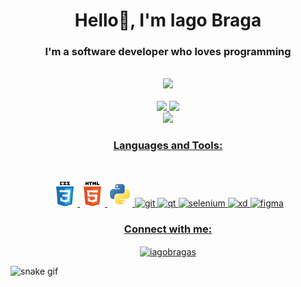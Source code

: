 <h1 align="center">Hello👋, I'm Iago Braga</h1>
<h3 align="center">I'm a software developer who loves programming</h3>
<br/>

<div align="center">
 <img height="180em" src="https://i.pinimg.com/originals/e4/26/70/e426702edf874b181aced1e2fa5c6cde.gif">
</div>
<br/>

<div align="center">
  <a href="https://github.com/iago-bragas">
  <img height="180em" src="https://github-readme-stats.vercel.app/api/top-langs/?username=iagobragas&layout=compact&langs_count=7&theme=dracula" height="150" />
  <img height="180em" src="https://github-readme-stats.vercel.app/api?username=iagobragas&show_icons=true&theme=dracula&include_all_commits=true&count_private=true" height="150"/>
 </div>
<div align="center">
 <img src="https://streak-stats.demolab.com?user=iagobragas&theme=dracula">
</div>
  
<h3 align="center">Languages and Tools:</h3>
  <br/>
<p align="center">
  <img src="https://raw.githubusercontent.com/devicons/devicon/master/icons/css3/css3-original-wordmark.svg" alt="css3" width="40" height="40"/>
  <img src="https://raw.githubusercontent.com/devicons/devicon/master/icons/html5/html5-original-wordmark.svg" alt="html5" width="40" height="40"/> 
  <img src="https://raw.githubusercontent.com/devicons/devicon/master/icons/python/python-original.svg" alt="python" width="40" height="40"/> 
  <img src="https://www.vectorlogo.zone/logos/git-scm/git-scm-icon.svg" alt="git" width="40" height="40"/> 
  <img src="https://upload.wikimedia.org/wikipedia/commons/0/0b/Qt_logo_2016.svg" alt="qt" width="40" height="40"/> 
  <img src="https://raw.githubusercontent.com/detain/svg-logos/780f25886640cef088af994181646db2f6b1a3f8/svg/selenium-logo.svg" alt="selenium" width="40" height="40"/> 
  <img src="https://cdn.worldvectorlogo.com/logos/adobe-xd.svg" alt="xd" width="40" height="40"/>
  <img src="https://www.vectorlogo.zone/logos/figma/figma-icon.svg" alt="figma" width="40" height="40"/> 
 </p>

<h3 align="center">Connect with me:</h3>
  <p align="center">
  <a href="https://linkedin.com/in/iagobragas" target="blank">
    <img align="center" src="https://raw.githubusercontent.com/rahuldkjain/github-profile-readme-generator/master/src/images/icons/Social/linked-in-alt.svg" alt="iagobragas" height="30" width="40" />
   </a>
</p>
  
![snake gif](https://github.com/iagobragas/iagobragas/blob/output/github-contribution-grid-snake.svg)
